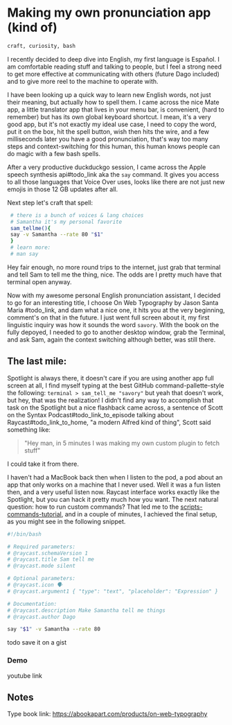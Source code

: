 # Making my own pronunciation app (kind of)

```md tags
craft, curiosity, bash
```
I recently decided to deep dive into English, my first language is Español. I am comfortable reading stuff and talking to people, but I feel a strong need to get more effective at communicating with others (future Dago included) and to give more reel to the machine to operate with.

I have been looking up a quick way to learn new English words, not just their meaning, but actually how to spell them. I came across the nice Mate app, a little translator app that lives in your menu bar, is convenient, (hard to remember) but has its own global keyboard shortcut. I mean, it's a very good app, but it's not exactly my ideal use case, I need to copy the word, put it on the box, hit the spell button, wish then hits the wire, and a few milliseconds later you have a good pronunciation, that's way too many steps and context-switching for this human, this human knows people can do magic with a few bash spells.

After a very  productive duckduckgo session, I came across the Apple speech synthesis api#todo_link aka the `say` command. It gives you access to all those languages that Voice Over uses, looks like there are not just new emojis in those 12 GB updates after all.

Next step let's craft that spell:
```bash
 # there is a bunch of voices & lang choices
 # Samantha it's my personal favorite
 sam_tellme(){
 say -v Samantha --rate 80 "$1"
 }
 # learn more:
 # man say
```

Hey fair enough, no more round trips to the internet, just grab that terminal and tell Sam to tell me the thing, nice. The odds are I pretty much have that terminal open anyway.

Now with my awesome personal English pronunciation assistant, I decided to go for an interesting title, I choose On Web Typography by Jason Santa Maria #todo_link, and dam what a nice one, it hits you at the very beginning, comment's on that in the future. I just went full screen about it, my first linguistic inquiry was how it sounds the word `savory`. With the book on the fully depoyed, I needed to go to another desktop window, grab the Terminal, and ask Sam, 	again the context switching although better, was still there.

## The last mile:
Spotlight is always there, it doesn't care if you are using another app full screen at all, I find myself typing at the best GitHub command-pallette-style the following: `terminal > sam_tell_me "savory"` but yeah that doesn't work, but hey, that was the realization! I didn't find any way to accomplish that task on the Spotlight but a nice flashback came across, a sentence of Scott on the Syntax Podcast#todo_link_to_episode talking about Raycast#todo_link_to_home, "a modern Alfred kind of thing", Scott said something like: 

>"Hey man, in 5 minutes I was making my own custom plugin to fetch stuff" 

I could take it from there. 

I haven't had a MacBook back then when I listen to the pod, a pod about an app that only works on a machine that I never  used. Well it was a fun listen then, and a very useful listen now. Raycast interface works exactly like the Spotlight, but you can hack it pretty much how you want. The next natural question: how to run custom commands? That led me to the [scripts-commands-tutorial](https://www.raycast.com/blog/getting-started-with-script-commands), and in a couple of minutes, I achieved the final setup, as you might see in the following snippet.


```bash
#!/bin/bash

# Required parameters:
# @raycast.schemaVersion 1
# @raycast.title Sam tell me 
# @raycast.mode silent

# Optional parameters:
# @raycast.icon 🗣
# @raycast.argument1 { "type": "text", "placeholder": "Expression" }

# Documentation:
# @raycast.description Make Samantha tell me things
# @raycast.author Dago

say "$1" -v Samantha --rate 80

```
todo save it on a gist
<script src="https://gist.github.com/daguitosama/b3c45a813d126c162dd1aa0d15d238a2.js"></script>


### Demo
youtube link




## Notes
Type book link:
https://abookapart.com/products/on-web-typography